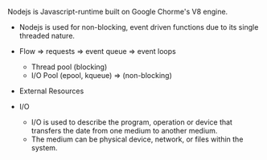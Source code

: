 Nodejs is Javascript-runtime built on Google Chorme's V8 engine.
- Nodejs is used for non-blocking, event driven functions due to its single threaded nature.
- Flow => requests => event queue => event loops
  - Thread pool (blocking) 
  - I/O Pool (epool, kqueue) => (non-blocking)
- External Resources


- I/O
  - I/O is used to describe the program, operation or device that transfers the date from one medium to another medium.
  - The medium can be physical device, network, or files within the system.
